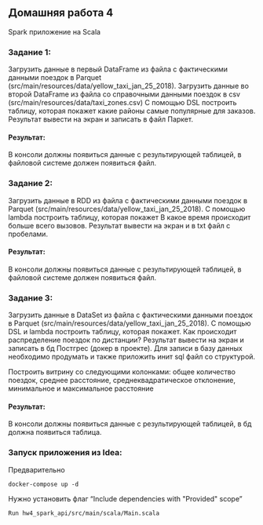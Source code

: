 ## Домашняя работа 4
Spark приложение на Scala
### Задание 1:
Загрузить данные в первый DataFrame из файла с фактическими данными поездок в Parquet (src/main/resources/data/yellow_taxi_jan_25_2018). Загрузить данные во второй DataFrame из файла со справочными данными поездок в csv (src/main/resources/data/taxi_zones.csv) С помощью DSL построить таблицу, которая покажет какие районы самые популярные для заказов. Результат вывести на экран и записать в файл Паркет.
#### Результат: 
В консоли должны появиться данные с результирующей таблицей, в файловой системе должен появиться файл.

### Задание 2:
Загрузить данные в RDD из файла с фактическими данными поездок в Parquet (src/main/resources/data/yellow_taxi_jan_25_2018). С помощью lambda построить таблицу, которая покажет В какое время происходит больше всего вызовов. Результат вывести на экран и в txt файл c пробелами.

#### Результат: 
В консоли должны появиться данные с результирующей таблицей, в файловой системе должен появиться файл.

### Задание 3:
Загрузить данные в DataSet из файла с фактическими данными поездок в Parquet (src/main/resources/data/yellow_taxi_jan_25_2018). С помощью DSL и lambda построить таблицу, которая покажет. Как происходит распределение поездок по дистанции? Результат вывести на экран и записать в бд Постгрес (докер в проекте). Для записи в базу данных необходимо продумать и также приложить инит sql файл со структурой.

Построить витрину со следующими колонками: 
общее количество поездок,
среднее расстояние,
среднеквадратическое отклонение, 
минимальное и максимальное расстояние

#### Результат: 
В консоли должны появиться данные с результирующей таблицей, в бд должна появиться таблица.


### Запуск приложения из Idea:
Предварительно
```
docker-compose up -d
```
Нужно установить флаг “Include dependencies with "Provided" scope”
```
Run hw4_spark_api/src/main/scala/Main.scala
```
